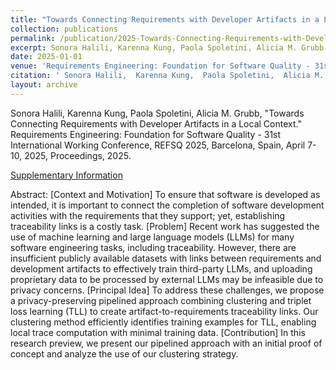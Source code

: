```yaml
---
title: "Towards Connecting Requirements with Developer Artifacts in a Local Context"
collection: publications
permalink: /publication/2025-Towards-Connecting-Requirements-with-Developer-Artifacts-in-a-Local-Context
excerpt: Sonora Halili, Karenna Kung, Paola Spoletini, Alicia M. Grubb
date: 2025-01-01
venue: 'Requirements Engineering: Foundation for Software Quality - 31st International Working Conference, REFSQ 2025, Barcelona, Spain, April 7-10, 2025, Proceedings'
citation: ' Sonora Halili,  Karenna Kung,  Paola Spoletini,  Alicia M. Grubb, "Towards Connecting Requirements with Developer Artifacts in a Local Context." Requirements Engineering: Foundation for Software Quality - 31st International Working Conference, REFSQ 2025, Barcelona, Spain, April 7-10, 2025, Proceedings, 2025.'
layout: archive
---
```

 Sonora Halili,  Karenna Kung,  Paola Spoletini,  Alicia M. Grubb, "Towards Connecting Requirements with Developer Artifacts in a Local Context." Requirements Engineering: Foundation for Software Quality - 31st International Working Conference, REFSQ 2025, Barcelona, Spain, April 7-10, 2025, Proceedings, 2025.

[Supplementary Information](https://doi.org/10.35482/csc.002.2025)

Abstract: [Context and Motivation] To ensure that software is developed as intended, it is important to connect the completion of software development activities with the requirements that they support; yet, establishing traceability links is a costly task. [Problem] Recent work has suggested the use of machine learning and large language models (LLMs) for many software engineering tasks, including traceability. However, there are insufficient publicly available datasets with links between requirements and development artifacts to effectively train third-party LLMs, and uploading proprietary data to be processed by external LLMs may be infeasible due to privacy concerns. [Principal Idea] To address these challenges, we propose a privacy-preserving pipelined approach combining clustering and triplet loss learning (TLL) to create artifact-to-requirements traceability links. Our clustering method efficiently identifies training examples for TLL, enabling local trace computation with minimal training data. [Contribution] In this research preview, we present our pipelined approach with an initial proof of concept and analyze the use of our clustering strategy.
